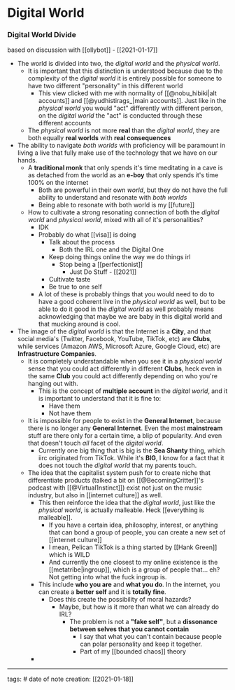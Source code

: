 # Digital World
### Digital World Divide
based on discussion with [[ollybot]] - [[2021-01-17]]

- The world is divided into two, the *digital world* and the *physical world*.
	- It is important that this distinction is understood because due to the complexity of the *digital world*  it is entirely possible for someone to have two different "personality" in this different world 
		- This view clicked with me with normality of [[@nobu_hibiki|alt accounts]] and [[@yudhistirags_|main accounts]]. Just like in the *physical world* you would "act" differently with different person, on the *digital world* the "act" is conducted through these different accounts
	- The *physical world* is not more **real** than the *digital world*, they are both equally **real worlds** with **real consequences**
- The ability to navigate *both worlds* with proficiency will be paramount in living a live that fully make use of the technology that we have on our hands.
	- A **traditional monk** that only spends it's time meditating in a cave is as detached from the world as an **e-boy** that only spends it's time 100% on the internet 
		- Both are powerful in their own *world*, but they do not have the full ability to understand and resonate with *both worlds*
		- Being able to resonate with both world is my [[future]]
	- How to cultivate a strong resonating connection of both the *digital world* and *physical world*, mixed with all of it's personalities?
		- IDK
		- Probably do what [[visa]] is doing
			- Talk about the process
				- Both the IRL one and the Digital One
			- Keep doing things online the way we do things irl
				- Stop being a [[perfectionist]]
					- Just Do Stuff - [[2021]]
			- Cultivate taste
			- Be true to one self
		- A lot of these is probably things that you would need to do to have a good coherent live in the *physical world* as well, but to be able to do it good in the *digital world* as well probably means acknowledging that maybe we are baby in this digital world and that mucking around is cool.
- The image of the *digital world* is that the Internet is a **City**, and that social media's (Twitter, Facebook, YouTube, TikTok, etc) are **Clubs**, while services (Amazon AWS, Microsoft Azure, Google Cloud, etc) are **Infrastructure Companies**.
	- It is completely understandable when you see it in a *physical world* sense that you could act differently in different **Clubs**, heck even in the same **Club** you could act differently depending on who you're hanging out with.
		- This is the concept of **multiple account** in the *digital world*, and it is important to understand that it is fine to:
			- Have them
			- Not have them
	- It is impossible for people to exist in the **General Internet**, because there is no longer any **General Internet**. Even the most **mainstream** stuff are there only for a certain time, a blip of popularity. And even that doesn't touch *all* facet of the *digital world*.
		- Currently one big thing that is big is the **Sea Shanty** thing, which iirc originated from TikTok. While it's **BIG**, I know for a fact that it does not touch the *digital world* that my parents touch.
	- The idea that the capitalist system push for to create niche that differentiate products (talked a bit on [[@BecomingCritter]]'s podcast with [[@Virtual1nstinct]]) exist not just on the music industry, but also in [[internet culture]] as well.
		- This then reinforce the idea that the *digital world*, just like the *physical world*, is actually malleable. Heck [[everything is malleable]].
			- If you have a certain idea, philosophy, interest, or anything that can bond a group of people, you can create a new set of [[internet culture]]
			- I mean, Pelican TikTok is a thing started by [[Hank Green]] which is WILD
			- And currently the one closest to my online existence is the [[metatribe|ingroup]], which is a group of people that... eh? Not getting into what the fuck ingroup is.
		- This include **who you are** and **what you do**. In the internet, you can create a **better self** and it is **totally fine**.
			- Does this create the possibility of moral hazards?
				- Maybe, but how is it more than what we can already do IRL?
					- The problem is not a **"fake self"**, but a **dissonance between selves that you cannot contain**
						- I say that what you can't contain because people can polar personality and keep it together.
						- Part of my [[bounded chaos]] theory
		- 
___
tags: #
date of note creation: [[2021-01-18]]

